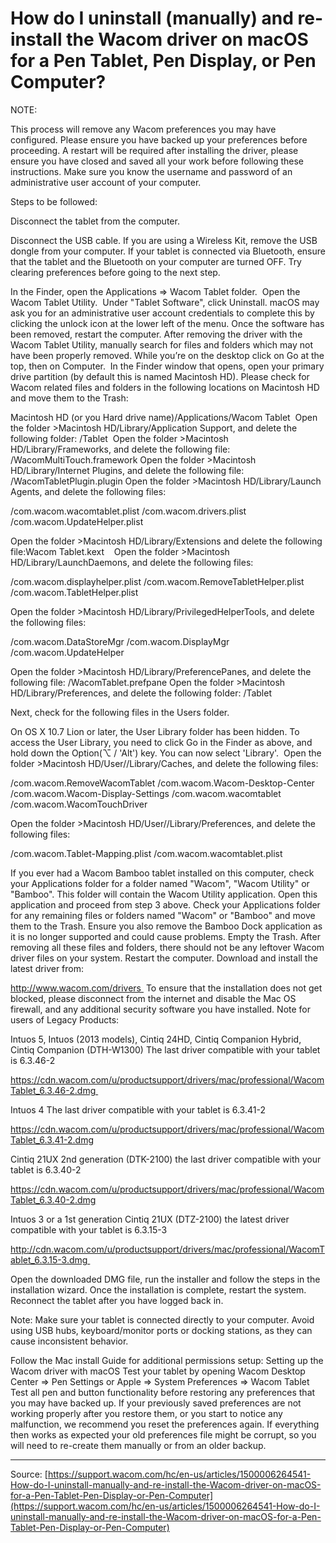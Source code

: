 # How do I uninstall (manually) and re-install the Wacom driver on macOS for a Pen Tablet, Pen Display, or Pen Computer?

NOTE:

This process will remove any Wacom preferences you may have configured. Please ensure you have backed up your preferences before proceeding.
A restart will be required after installing the driver, please ensure you have closed and saved all your work before following these instructions.
Make sure you know the username and password of an administrative user account of your computer.



Steps to be followed:

Disconnect the tablet from the computer.

Disconnect the USB cable.
If you are using a Wireless Kit, remove the USB dongle from your computer.
If your tablet is connected via Bluetooth, ensure that the tablet and the Bluetooth on your computer are turned OFF.
Try clearing preferences before going to the next step.


In the Finder, open the Applications => Wacom Tablet folder. 
Open the Wacom Tablet Utility. 
Under "Tablet Software", click Uninstall. macOS may ask you for an administrative user account credentials to complete this by clicking the unlock icon at the lower left of the menu. 
Once the software has been removed, restart the computer.
After removing the driver with the Wacom Tablet Utility, manually search for files and folders which may not have been properly removed.
While you’re on the desktop click on Go at the top, then on Computer. 
In the Finder window that opens, open your primary drive partition (by default this is named Macintosh HD).
Please check for Wacom related files and folders in the following locations on Macintosh HD and move them to the Trash:

Macintosh HD (or you Hard drive name)/Applications/Wacom Tablet 
Open the folder >Macintosh HD/Library/Application Support, and delete the following folder: /Tablet 
Open the folder >Macintosh HD/Library/Frameworks, and delete the following file: /WacomMultiTouch.framework
Open the folder >Macintosh HD/Library/Internet Plugins, and delete the following file: /WacomTabletPlugin.plugin
Open the folder >Macintosh HD/Library/Launch Agents, and delete the following files:

/com.wacom.wacomtablet.plist
/com.wacom.drivers.plist
/com.wacom.UpdateHelper.plist


Open the folder >Macintosh HD/Library/Extensions and delete the following file:Wacom Tablet.kext   
Open the folder >Macintosh HD/Library/LaunchDaemons, and delete the following files:     

/com.wacom.displayhelper.plist
/com.wacom.RemoveTabletHelper.plist
/com.wacom.TabletHelper.plist 


Open the folder >Macintosh HD/Library/PrivilegedHelperTools, and delete the following files:  ​​​​​​

/com.wacom.DataStoreMgr
/com.wacom.DisplayMgr
/com.wacom.UpdateHelper          









Open the folder >Macintosh HD/Library/PreferencePanes, and delete the following file: /WacomTablet.prefpane
Open the folder >Macintosh HD/Library/Preferences, and delete the following folder: /Tablet



Next, check for the following files in the Users folder. 

On OS X 10.7 Lion or later, the User Library folder has been hidden. To access the User Library, you need to click Go in the Finder as above, and hold down the Option(⌥ / 'Alt') key. You can now select 'Library'. 
Open the folder >Macintosh HD/User/<user>/Library/Caches, and delete the following files:  ​​​​​​

/com.wacom.RemoveWacomTablet
/com.wacom.Wacom-Desktop-Center
/com.wacom.Wacom-Display-Settings
/com.wacom.wacomtablet
/com.wacom.WacomTouchDriver


Open the folder >Macintosh HD/User/<user>/Library/Preferences, and delete the following files:  ​​​​​​

/com.wacom.Tablet-Mapping.plist
/com.wacom.wacomtablet.plist


If you ever had a Wacom Bamboo tablet installed on this computer, check your Applications folder for a folder named "Wacom", "Wacom Utility" or "Bamboo". This folder will contain the Wacom Utility application. Open this application and proceed from step 3 above. Check your Applications folder for any remaining files or folders named "Wacom" or "Bamboo" and move them to the Trash. Ensure you also remove the Bamboo Dock application as it is no longer supported and could cause problems.
Empty the Trash. After removing all these files and folders, there should not be any leftover Wacom driver files on your system.
Restart the computer.
Download and install the latest driver from:

http://www.wacom.com/drivers 
To ensure that the installation does not get blocked, please disconnect from the internet and disable the Mac OS firewall, and any additional security software you have installed.
Note for users of Legacy Products: 

Intuos 5, Intuos (2013 models), Cintiq 24HD, Cintiq Companion Hybrid, Cintiq Companion (DTH-W1300) The last driver compatible with your tablet is 6.3.46-2

https://cdn.wacom.com/u/productsupport/drivers/mac/professional/WacomTablet_6.3.46-2.dmg 



Intuos 4 The last driver compatible with your tablet is 6.3.41-2

https://cdn.wacom.com/u/productsupport/drivers/mac/professional/WacomTablet_6.3.41-2.dmg


Cintiq 21UX 2nd generation (DTK-2100) the last driver compatible with your tablet is 6.3.40-2

https://cdn.wacom.com/u/productsupport/drivers/mac/professional/WacomTablet_6.3.40-2.dmg


Intuos 3 or a 1st generation Cintiq 21UX (DTZ-2100) the latest driver compatible with your tablet is 6.3.15-3

http://cdn.wacom.com/u/productsupport/drivers/mac/professional/WacomTablet_6.3.15-3.dmg 








Open the downloaded DMG file, run the installer and follow the steps in the installation wizard.
Once the installation is complete, restart the system. Reconnect the tablet after you have logged back in. 

Note: Make sure your tablet is connected directly to your computer. Avoid using USB hubs, keyboard/monitor ports or docking stations, as they can cause inconsistent behavior.


Follow the Mac install Guide for additional permissions setup: Setting up the Wacom driver with macOS
Test your tablet by opening Wacom Desktop Center => Pen Settings or Apple => System Preferences => Wacom Tablet
Test all pen and button functionality before restoring any preferences that you may have backed up.
If your previously saved preferences are not working properly after you restore them, or you start to notice any malfunction, we recommend you reset the preferences again. If everything then works as expected your old preferences file might be corrupt, so you will need to re-create them manually or from an older backup.

---
Source: [https://support.wacom.com/hc/en-us/articles/1500006264541-How-do-I-uninstall-manually-and-re-install-the-Wacom-driver-on-macOS-for-a-Pen-Tablet-Pen-Display-or-Pen-Computer](https://support.wacom.com/hc/en-us/articles/1500006264541-How-do-I-uninstall-manually-and-re-install-the-Wacom-driver-on-macOS-for-a-Pen-Tablet-Pen-Display-or-Pen-Computer)
